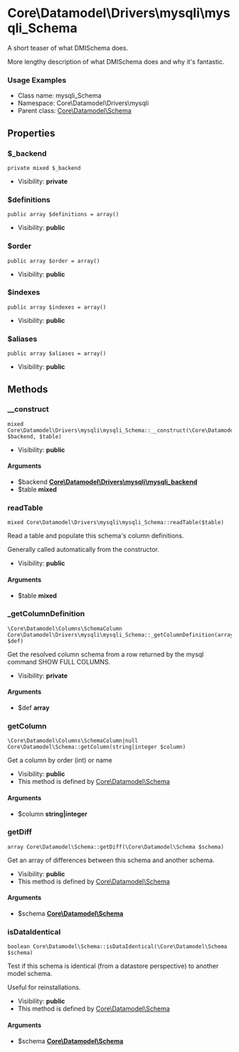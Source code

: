 Core\Datamodel\Drivers\mysqli\mysqli_Schema
===============

A short teaser of what DMISchema does.

More lengthy description of what DMISchema does and why it's fantastic.

<h3>Usage Examples</h3>


* Class name: mysqli_Schema
* Namespace: Core\Datamodel\Drivers\mysqli
* Parent class: [Core\Datamodel\Schema](core_datamodel_schema.md)





Properties
----------


### $_backend

    private mixed $_backend





* Visibility: **private**


### $definitions

    public array $definitions = array()





* Visibility: **public**


### $order

    public array $order = array()





* Visibility: **public**


### $indexes

    public array $indexes = array()





* Visibility: **public**


### $aliases

    public array $aliases = array()





* Visibility: **public**


Methods
-------


### __construct

    mixed Core\Datamodel\Drivers\mysqli\mysqli_Schema::__construct(\Core\Datamodel\Drivers\mysqli\mysqli_backend $backend, $table)





* Visibility: **public**


#### Arguments
* $backend **[Core\Datamodel\Drivers\mysqli\mysqli_backend](core_datamodel_drivers_mysqli_mysqli_backend.md)**
* $table **mixed**



### readTable

    mixed Core\Datamodel\Drivers\mysqli\mysqli_Schema::readTable($table)

Read a table and populate this schema's column definitions.

Generally called automatically from the constructor.

* Visibility: **public**


#### Arguments
* $table **mixed**



### _getColumnDefinition

    \Core\Datamodel\Columns\SchemaColumn Core\Datamodel\Drivers\mysqli\mysqli_Schema::_getColumnDefinition(array $def)

Get the resolved column schema from a row returned by the mysql command SHOW FULL COLUMNS.



* Visibility: **private**


#### Arguments
* $def **array**



### getColumn

    \Core\Datamodel\Columns\SchemaColumn|null Core\Datamodel\Schema::getColumn(string|integer $column)

Get a column by order (int) or name



* Visibility: **public**
* This method is defined by [Core\Datamodel\Schema](core_datamodel_schema.md)


#### Arguments
* $column **string|integer**



### getDiff

    array Core\Datamodel\Schema::getDiff(\Core\Datamodel\Schema $schema)

Get an array of differences between this schema and another schema.



* Visibility: **public**
* This method is defined by [Core\Datamodel\Schema](core_datamodel_schema.md)


#### Arguments
* $schema **[Core\Datamodel\Schema](core_datamodel_schema.md)**



### isDataIdentical

    boolean Core\Datamodel\Schema::isDataIdentical(\Core\Datamodel\Schema $schema)

Test if this schema is identical (from a datastore perspective) to another model schema.

Useful for reinstallations.

* Visibility: **public**
* This method is defined by [Core\Datamodel\Schema](core_datamodel_schema.md)


#### Arguments
* $schema **[Core\Datamodel\Schema](core_datamodel_schema.md)**


